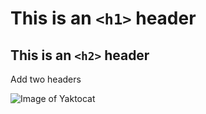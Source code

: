 # This is an `<h1>` header #
## This is an `<h2>` header ##

Add two headers

![Image of Yaktocat](https://octodex.github.com/images/yaktocat.png)
